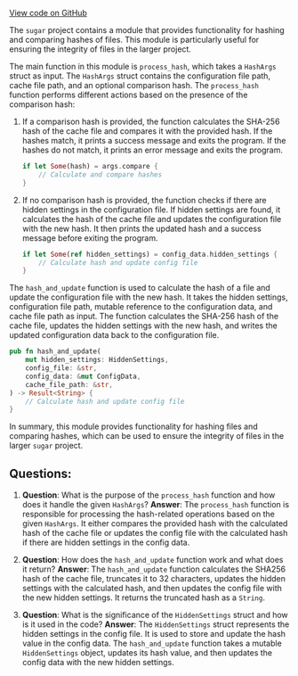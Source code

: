 [View code on GitHub](https://github.com/metaplex-foundation/sugar/src/hash/process.rs)

The `sugar` project contains a module that provides functionality for hashing and comparing hashes of files. This module is particularly useful for ensuring the integrity of files in the larger project.

The main function in this module is `process_hash`, which takes a `HashArgs` struct as input. The `HashArgs` struct contains the configuration file path, cache file path, and an optional comparison hash. The `process_hash` function performs different actions based on the presence of the comparison hash:

1. If a comparison hash is provided, the function calculates the SHA-256 hash of the cache file and compares it with the provided hash. If the hashes match, it prints a success message and exits the program. If the hashes do not match, it prints an error message and exits the program.

   ```rust
   if let Some(hash) = args.compare {
       // Calculate and compare hashes
   }
   ```

2. If no comparison hash is provided, the function checks if there are hidden settings in the configuration file. If hidden settings are found, it calculates the hash of the cache file and updates the configuration file with the new hash. It then prints the updated hash and a success message before exiting the program.

   ```rust
   if let Some(ref hidden_settings) = config_data.hidden_settings {
       // Calculate hash and update config file
   }
   ```

The `hash_and_update` function is used to calculate the hash of a file and update the configuration file with the new hash. It takes the hidden settings, configuration file path, mutable reference to the configuration data, and cache file path as input. The function calculates the SHA-256 hash of the cache file, updates the hidden settings with the new hash, and writes the updated configuration data back to the configuration file.

```rust
pub fn hash_and_update(
    mut hidden_settings: HiddenSettings,
    config_file: &str,
    config_data: &mut ConfigData,
    cache_file_path: &str,
) -> Result<String> {
    // Calculate hash and update config file
}
```

In summary, this module provides functionality for hashing files and comparing hashes, which can be used to ensure the integrity of files in the larger `sugar` project.
## Questions: 
 1. **Question**: What is the purpose of the `process_hash` function and how does it handle the given `HashArgs`?
   **Answer**: The `process_hash` function is responsible for processing the hash-related operations based on the given `HashArgs`. It either compares the provided hash with the calculated hash of the cache file or updates the config file with the calculated hash if there are hidden settings in the config data.

2. **Question**: How does the `hash_and_update` function work and what does it return?
   **Answer**: The `hash_and_update` function calculates the SHA256 hash of the cache file, truncates it to 32 characters, updates the hidden settings with the calculated hash, and then updates the config file with the new hidden settings. It returns the truncated hash as a `String`.

3. **Question**: What is the significance of the `HiddenSettings` struct and how is it used in the code?
   **Answer**: The `HiddenSettings` struct represents the hidden settings in the config file. It is used to store and update the hash value in the config data. The `hash_and_update` function takes a mutable `HiddenSettings` object, updates its hash value, and then updates the config data with the new hidden settings.